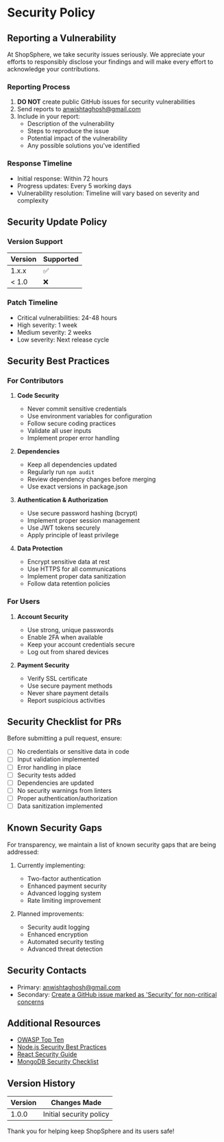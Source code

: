 # Security Policy

## Reporting a Vulnerability

At ShopSphere, we take security issues seriously. We appreciate your efforts to responsibly disclose your findings and will make every effort to acknowledge your contributions.

### Reporting Process

1. **DO NOT** create public GitHub issues for security vulnerabilities
2. Send reports to [anwishtaghosh@gmail.com](mailto:anwishtaghosh@gmail.com)
3. Include in your report:
   - Description of the vulnerability
   - Steps to reproduce the issue
   - Potential impact of the vulnerability
   - Any possible solutions you've identified

### Response Timeline
- Initial response: Within 72 hours
- Progress updates: Every 5 working days
- Vulnerability resolution: Timeline will vary based on severity and complexity

## Security Update Policy

### Version Support

| Version | Supported          |
| ------- | ------------------ |
| 1.x.x   | :white_check_mark: |
| < 1.0   | :x:                |

### Patch Timeline
- Critical vulnerabilities: 24-48 hours
- High severity: 1 week
- Medium severity: 2 weeks
- Low severity: Next release cycle

## Security Best Practices

### For Contributors

1. **Code Security**
   - Never commit sensitive credentials
   - Use environment variables for configuration
   - Follow secure coding practices
   - Validate all user inputs
   - Implement proper error handling

2. **Dependencies**
   - Keep all dependencies updated
   - Regularly run `npm audit`
   - Review dependency changes before merging
   - Use exact versions in package.json

3. **Authentication & Authorization**
   - Use secure password hashing (bcrypt)
   - Implement proper session management
   - Use JWT tokens securely
   - Apply principle of least privilege

4. **Data Protection**
   - Encrypt sensitive data at rest
   - Use HTTPS for all communications
   - Implement proper data sanitization
   - Follow data retention policies

### For Users

1. **Account Security**
   - Use strong, unique passwords
   - Enable 2FA when available
   - Keep your account credentials secure
   - Log out from shared devices

2. **Payment Security**
   - Verify SSL certificate
   - Use secure payment methods
   - Never share payment details
   - Report suspicious activities

## Security Checklist for PRs

Before submitting a pull request, ensure:

- [ ] No credentials or sensitive data in code
- [ ] Input validation implemented
- [ ] Error handling in place
- [ ] Security tests added
- [ ] Dependencies are updated
- [ ] No security warnings from linters
- [ ] Proper authentication/authorization
- [ ] Data sanitization implemented

## Known Security Gaps

For transparency, we maintain a list of known security gaps that are being addressed:

1. Currently implementing:
   - Two-factor authentication
   - Enhanced payment security
   - Advanced logging system
   - Rate limiting improvement

2. Planned improvements:
   - Security audit logging
   - Enhanced encryption
   - Automated security testing
   - Advanced threat detection

## Security Contacts

- Primary: [anwishtaghosh@gmail.com](mailto:anwishtaghosh@gmail.com)
- Secondary: [Create a GitHub issue marked as 'Security' for non-critical concerns](https://github.com/Anwishta/ShopSphere/issues/new)

## Additional Resources

- [OWASP Top Ten](https://owasp.org/www-project-top-ten/)
- [Node.js Security Best Practices](https://nodejs.org/en/docs/guides/security/)
- [React Security Guide](https://reactjs.org/docs/security.html)
- [MongoDB Security Checklist](https://docs.mongodb.com/manual/administration/security-checklist/)

## Version History

| Version | Changes Made |
|---------|-------------|
| 1.0.0   | Initial security policy |

Thank you for helping keep ShopSphere and its users safe!